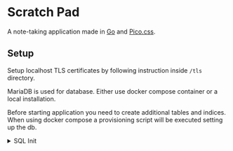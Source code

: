 # Scratch Pad

A note-taking application made in [Go](https://go.dev) and [Pico.css](https://picocss.com).

## Setup

Setup localhost TLS certificates by following instruction inside `/tls` directory.

MariaDB is used for database. Either use docker compose container or a local installation.

Before starting application you need to create additional tables and indices.
When using docker compose a provisioning script will be executed setting up the db.

<details>
<summary>SQL Init</summary>
```sql
CREATE DATABASE scratchpad CHARACTER SET utf8mb4 COLLATE utf8mb4_unicode_ci;

CREATE DATABASE test_scratchpad CHARACTER SET utf8mb4 COLLATE utf8mb4_unicode_ci;

USE scratchpad;

CREATE TABLE scratches
(
    id      INTEGER      NOT NULL PRIMARY KEY AUTO_INCREMENT,
    title   VARCHAR(100) NOT NULL,
    content TEXT         NOT NULL,
    created DATETIME     NOT NULL,
    expires DATETIME     NOT NULL
);

CREATE INDEX idx_scratches_created ON scratches (created);

INSERT INTO scratches (title, content, created, expires)
VALUES ('One World',
        'The view of the earth from the moon fascinated me - a small disk, 240,000 miles away. It was hard to think that that little thing held so many problems, so many frustrations. Raging nationalistic interests, famines, wars, pestilence don\'t show from that distance. I\'m convinced that some wayward stranger in a space-craft, coming from some other part of the heavens, could look at earth and never know that it was inhabited at all. But the same wayward stranger would certainly know instinctively that if the earth were inhabited, then the destinies of all who lived on it must inevitably be interwoven and joined. We are one hunk of ground, water, air, clouds, floating around in space. From out there it really is \'one world\'.\n\n– Frank Borman',
        UTC_TIMESTAMP(),
        DATE_ADD(UTC_TIMESTAMP(), INTERVAL 365 DAY));

INSERT INTO scratches (title, content, created, expires)
VALUES ('Magnificent Desolation',
        'I believe that space travel will one day become as common as airline travel is today. I’m convinced, however, that the true future of space travel does not lie with government agencies — NASA is still obsessed with the idea that the primary purpose of the space program is science — but real progress will come from private companies competing to provide the ultimate adventure ride, and NASA will receive the trickle-down benefits.\n\n– Buzz Aldrin',
        UTC_TIMESTAMP(),
        DATE_ADD(UTC_TIMESTAMP(), INTERVAL 365 DAY));

CREATE TABLE users
(
    id              INTEGER      NOT NULL PRIMARY KEY AUTO_INCREMENT,
    name            VARCHAR(255) NOT NULL,
    email           VARCHAR(255) NOT NULL,
    hashed_password CHAR(60)     NOT NULL,
    created         DATETIME     NOT NULL,
    active          BOOLEAN      NOT NULL DEFAULT TRUE
);

ALTER TABLE users
    ADD CONSTRAINT users_uc_email UNIQUE (email);
```
</details>
